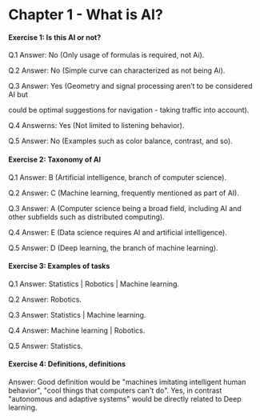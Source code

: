 # Chapter 1 - What is AI? 
#### Exercise 1: Is this AI or not?

Q.1 Answer: No (Only usage of formulas is required, not Ai). 

Q.2 Answer: No (Simple curve can characterized as not being Ai). 

Q.3 Answer: Yes (Geometry and signal processing aren’t to be considered AI but 

could be optimal suggestions for navigation - taking traffic into account).

Q.4 Answerns: Yes (Not limited to listening behavior). 

Q.5 Answer: No (Examples such as color balance, contrast, and so).


#### Exercise 2: Taxonomy of AI
Q.1 Answer: B (Artificial intelligence, branch of computer science).

Q.2 Answer: C (Machine learning, frequently mentioned as part of AI).

Q.3 Answer: A (Computer science being a broad field, including AI and other subfields such as distributed computing).

Q.4 Answer: E (Data science requires AI and artificial intelligence).

Q.5 Answer: D (Deep learning, the branch of machine learning).

#### Exercise 3: Examples of tasks
Q.1 Answer: Statistics | Robotics | Machine learning. 

Q.2 Answer: Robotics. 

Q.3 Answer: Statistics | Machine learning.

Q.4 Answer: Machine learning | Robotics.

Q.5 Answer: Statistics. 

#### Exercise 4: Definitions, definitions
Answer: Good definition would be "machines imitating intelligent human behavior", "cool things that computers can't do". Yes, in contrast "autonomous and adaptive systems" would be directly related to Deep learning.

